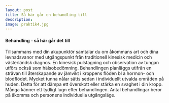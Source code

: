 ```yaml
---
layout: post
title: Så här går en behandling till
description:
image: praktik4.jpg
---
```


#### Behandling - så här går det till

Tillsammans med din akupunktör samtalar du om åkommans art och dina levnadsvanor med utgångspunkt från traditionell kinesisk medicin och västerländsk diagnos. En kinesisk pulstagning och observation av tungan utförs också som hälsobedömning. Behandlingen planläggs utifrån en strävan till återskapande av jämvikt i kroppens flöden bl a hormon- och blodflödet. Mycket tunna nålar sätts sedan i individuellt utvalda områden på huden. Detta för att dämpa ett överskott eller stärka en svaghet i din kropp. Många känner ett tydligt lugn efter behandlingen. Antal behandlingar beror på åkomma och personens individuella utgångsläge.
